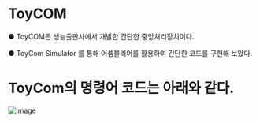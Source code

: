 # ToyCOM

● ToyCOM은 생능출판사에서 개발한 간단한 중앙처리장치이다.

● ToyCom Simulator 를 통해 어셈블리어를 활용하여 간단한 코드를 구현해 보았다.

# ToyCom의 명령어 코드는 아래와 같다.

![image](https://user-images.githubusercontent.com/74492426/109419756-635d7000-7a12-11eb-8406-a57a7f76c126.png)
